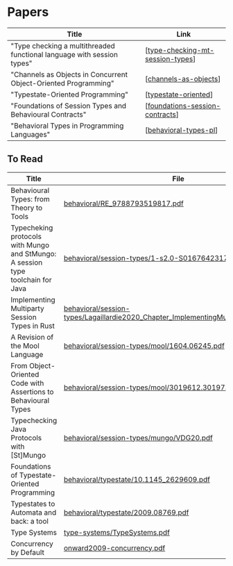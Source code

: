 # Papers

| Title                                                                  | Link                               |
| ---------------------------------------------------------------------- | ---------------------------------- |
| "Type checking a multithreaded functional language with session types" | [[type-checking-mt-session-types]] |
| "Channels as Objects in Concurrent Object-Oriented Programming"        | [[channels-as-objects]]            |
| "Typestate-Oriented Programming"                                       | [[typestate-oriented]]             |
| "Foundations of Session Types and Behavioural Contracts"               | [[foundations-session-contracts]]  |
| "Behavioral Types in Programming Languages"                            | [[behavioral-types-pl]]            |

## To Read

| Title                                                                           | File                                                                                                                                                                                                                           | Link |
| ------------------------------------------------------------------------------- | ------------------------------------------------------------------------------------------------------------------------------------------------------------------------------------------------------------------------------ | ---- |
| Behavioural Types: from Theory to Tools                                         | [behavioral/RE_9788793519817.pdf](https://github.com/rustype/bibliography/blob/main/behavioral/RE_9788793519817.pdf)                                                                                                           |      |
| Typecheking protocols with Mungo and StMungo: A session type toolchain for Java | [behavioral/session-types/1-s2.0-S0167642317302186-main.pdf](https://github.com/rustype/bibliography/blob/main/behavioral/session-types/1-s2.0-S0167642317302186-main.pdf)                                                     |      |
| Implementing Multiparty Session Types in Rust                                   | [behavioral/session-types/Lagaillardie2020_Chapter_ImplementingMultipartySessionT.pdf](https://github.com/rustype/bibliography/blob/main/behavioral/session-types/Lagaillardie2020_Chapter_ImplementingMultipartySessionT.pdf) |      |
| A Revision of the Mool Language                                                 | [behavioral/session-types/mool/1604.06245.pdf](https://github.com/rustype/bibliography/blob/main/behavioral/session-types/mool/1604.06245.pdf)                                                                                 |      |
| From Object-Oriented Code with Assertions to Behavioural Types                  | [behavioral/session-types/mool/3019612.3019733.pdf](https://github.com/rustype/bibliography/blob/main/behavioral/session-types/mool/3019612.3019733.pdf)                                                                       |      |
| Typechecking Java Protocols with [St]Mungo                                      | [behavioral/session-types/mungo/VDG20.pdf](https://github.com/rustype/bibliography/blob/main/behavioral/session-types/mungo/VDG20.pdf)                                                                                         |      |
| Foundations of Typestate-Oriented Programming                                   | [behavioral/typestate/10.1145_2629609.pdf](https://github.com/rustype/bibliography/blob/main/behavioral/typestate/10.1145_2629609.pdf)                                                                                         |      |
| Typestates to Automata and back: a tool                                         | [behavioral/typestate/2009.08769.pdf](https://github.com/rustype/bibliography/blob/main/behavioral/typestate/2009.08769.pdf)                                                                                                   |      |
| Type Systems                                                                    | [type-systems/TypeSystems.pdf](https://github.com/rustype/bibliography/blob/main/type-systems/TypeSystems.pdf)                                                                                                                 |      |
| Concurrency by Default                                                          | [onward2009-concurrency.pdf](https://github.com/rustype/bibliography/blob/main/onward2009-concurrency.pdf)                                                                                                                     |      |

[//begin]: # "Autogenerated link references for markdown compatibility"
[type-checking-mt-session-types]: papers/session-types/type-checking-mt-session-types.md "Type checking a multithreaded functional language with session types"
[channels-as-objects]: papers/session-types/channels-as-objects.md "Channels as Objects in Concurrent Object-Oriented Programming"
[typestate-oriented]: papers/typestates/typestate-oriented.md "Typestate-Oriented Programming"
[foundations-session-contracts]: papers/session-types/foundations-session-contracts.md "Foundations of Session Types and Behavioural Contracts"
[behavioral-types-pl]: papers/behavioral-types-pl.md "Behavioral Types in Programming Languages"
[//end]: # "Autogenerated link references"